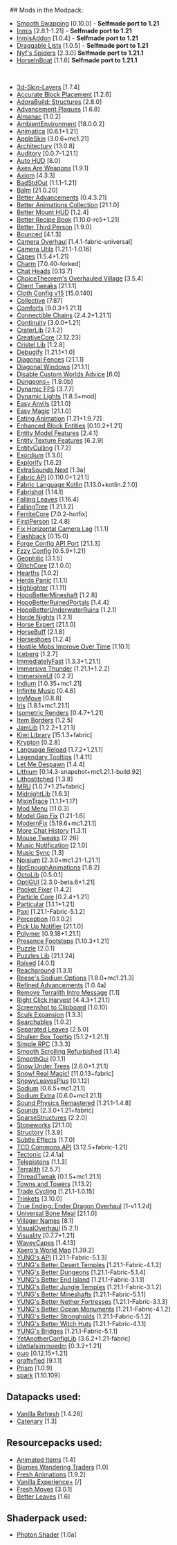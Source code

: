   ## Mods in the Modpack:

- [Smooth Swapping](https://modrinth.com/mod/smooth-swapping) [0.10.0] - **Selfmade port to 1.21**
- [Inmis](https://github.com/Dreuzz/inmis) [2.8.1-1.21] - **Selfmade port to 1.21**
- [InmisAddon](https://github.com/Dreuzz/InmisAddon) [1.0.4] - **Selfmade port to 1.21**  
- [Draggable Lists](https://github.com/mrmelon54/draggable_lists/pull/24) [1.0.5] - **Selfmade port to 1.21**
- [Nyf's Spiders]() [2.3.0] **Selfmade port to 1.21.1**
- [HorseInBoat](https://github.com/Dreuzz/HorseInBoat-1.21.1) [1.1.6] **Selfmade port to 1.21.1**

<br>

- [3d-Skin-Layers](https://modrinth.com/mod/zV5r3pPn) [1.7.4]
- [Accurate Block Placement](https://modrinth.com/mod/kzwxhsjp) [1.2.6]
- [AdoraBuild: Structures](https://modrinth.com/mod/rYlnn25U) [2.8.0]
- [Advancement Plaques](https://modrinth.com/mod/9NM0dXub) [1.6.8]
- [Almanac](https://modrinth.com/mod/Gi02250Z) [1.0.2]
- [AmbientEnvironment](https://modrinth.com/mod/DyTvM1dv) [18.0.0.2]
- [Animatica](https://modrinth.com/mod/PRN43VSY) [0.6.1+1.21]
- [AppleSkin](https://modrinth.com/mod/EsAfCjCV) [3.0.6+mc1.21]
- [Architectury](https://modrinth.com/mod/lhGA9TYQ) [13.0.8]
- [Auditory](https://modrinth.com/mod/UafsfA4K) [0.0.7-1.21.1]
- [Auto HUD](https://modrinth.com/mod/temczoTQ) [8.0]
- [Axes Are Weapons](https://modrinth.com/mod/1jvt7RTc) [1.9.1]
- [Axiom](https://modrinth.com/mod/N6n5dqoA) [4.3.3]
- [BadStdOut](https://modrinth.com/mod/9Y8sMRVG) [1.1.1-1.21]
- [Balm](https://modrinth.com/mod/MBAkmtvl) [21.0.20]
- [Better Advancements](https://modrinth.com/mod/Q2OqKxDG) [0.4.3.21]
- [Better Animations Collection](https://modrinth.com/mod/OoOVj3J3) [21.1.0]
- [Better Mount HUD](https://modrinth.com/mod/kqJFAPU9) [1.2.4]
- [Better Recipe Book](https://modrinth.com/mod/vWIaVOTE) [1.10.0-rc5+1.21]
- [Better Third Person](https://modrinth.com/mod/G1s2WpNo) [1.9.0]
- [Bounced](https://modrinth.com/mod/2mlOZXZr) [4.1.3]
- [Camera Overhaul](https://modrinth.com/mod/m0oRwcZx) [1.4.1-fabric-universal]
- [Camera Utils](https://modrinth.com/mod/rrwQMaWQ) [1.21.1-1.0.16]
- [Capes](https://modrinth.com/mod/89Wsn8GD) [1.5.4+1.21]
- [Charm](https://charmony.work) [7.0.40-forked]
- [Chat Heads](https://modrinth.com/mod/Wb5oqrBJ) [0.13.7]
- [ChoiceTheorem's Overhauled Village](https://modrinth.com/mod/fgmhI8kH) [3.5.4]
- [Client Tweaks](https://modrinth.com/mod/vPNqo58Q) [21.1.1]
- [Cloth Config v15](https://modrinth.com/mod/9s6osm5g) [15.0.140]
- [Collective](https://modrinth.com/mod/e0M1UDsY) [7.87]
- [Comforts](https://modrinth.com/mod/SaCpeal4) [9.0.3+1.21.1]
- [Connectible Chains](https://modrinth.com/mod/ykSfIgTw) [2.4.2+1.21.1]
- [Continuity](https://modrinth.com/mod/1IjD5062) [3.0.0+1.21]
- [CraterLib](https://modrinth.com/mod/Nn8Wasaq) [2.1.2]
- [CreativeCore](https://modrinth.com/mod/OsZiaDHq) [2.12.23]
- [Cristel Lib](https://modrinth.com/mod/cl223EMc) [1.2.8]
- [Debugify](https://modrinth.com/mod/QwxR6Gcd) [1.21.1+1.0]
- [Diagonal Fences](https://modrinth.com/mod/IKARgflD) [21.1.1]
- [Diagonal Windows](https://modrinth.com/mod/oOi0CKes) [21.1.1]
- [Disable Custom Worlds Advice](https://modrinth.com/mod/HdwRs3kc) [6.0]
- [Dungeons+](https://modrinth.com/mod/nHORcEHd) [1.9.0b]
- [Dynamic FPS](https://modrinth.com/mod/LQ3K71Q1) [3.7.7]
- [Dynamic Lights](https://modrinth.com/mod/7YjclEGc) [1.8.5+mod]
- [Easy Anvils](https://modrinth.com/mod/OZBR5JT5) [21.1.0]
- [Easy Magic](https://modrinth.com/mod/9hx3AbJM) [21.1.0]
- [Eating Animation](https://modrinth.com/mod/rUgZvGzi) [1.21+1.9.72]
- [Enhanced Block Entities](https://modrinth.com/mod/OVuFYfre) [0.10.2+1.21]
- [Entity Model Features](https://modrinth.com/mod/4I1XuqiY) [2.4.1]
- [Entity Texture Features](https://modrinth.com/mod/BVzZfTc1) [6.2.9]
- [EntityCulling](https://modrinth.com/mod/NNAgCjsB) [1.7.2]
- [Exordium](https://modrinth.com/mod/DynYZEae) [1.3.0]
- [Explorify](https://modrinth.com/mod/HSfsxuTo) [1.6.2]
- [ExtraSounds Next](https://modrinth.com/mod/jv7tzVE4) [1.3a]
- [Fabric API](https://modrinth.com/mod/P7dR8mSH) [0.110.0+1.21.1]
- [Fabric Language Kotlin](https://modrinth.com/mod/Ha28R6CL) [1.13.0+kotlin.2.1.0]
- [Fabrishot](https://modrinth.com/mod/3qsfQtE9) [1.14.1]
- [Falling Leaves](https://modrinth.com/mod/WhbRG4iK) [1.16.4]
- [FallingTree](https://modrinth.com/mod/Fb4jn8m6) [1.21.1.2]
- [FerriteCore](https://modrinth.com/mod/uXXizFIs) [7.0.2-hotfix]
- [FirstPerson](https://modrinth.com/mod/H5XMjpHi) [2.4.8]
- [Fix Horizontal Camera Lag](https://modrinth.com/mod/TuB934hI) [1.1.1]
- [Flashback](https://modrinth.com/mod/4das1Fjq) [0.15.0]
- [Forge Config API Port](https://modrinth.com/mod/ohNO6lps) [21.1.3]
- [Fzzy Config](https://modrinth.com/mod/hYykXjDp) [0.5.9+1.21]
- [Geophilic](https://modrinth.com/mod/hl5OLM95) [3.1.5]
- [GlitchCore](https://modrinth.com/mod/s3dmwKy5) [2.1.0.0]
- [Hearths](https://modrinth.com/mod/XCIMrYn0) [1.0.2]
- [Herds Panic](https://modrinth.com/mod/U64ZYLjC) [1.1.1]
- [Highlighter](https://modrinth.com/mod/cVNW5lr6) [1.1.11]
- [HopoBetterMineshaft](https://modrinth.com/mod/9IxCUYAP) [1.2.8]
- [HopoBetterRuinedPortals](https://modrinth.com/mod/hIpLSyga) [1.4.4]
- [HopoBetterUnderwaterRuins](https://modrinth.com/mod/BuWCQzqf) [1.2.1]
- [Horde Nights](https://modrinth.com/mod/jGO2ac1X) [1.2.1]
- [Horse Expert](https://modrinth.com/mod/24CSPS1E) [21.1.0]
- [HorseBuff](https://modrinth.com/mod/IrrG0G8l) [2.1.8]
- [Horseshoes](https://modrinth.com/mod/tyg1IZwj) [1.2.4]
- [Hostile Mobs Improve Over Time](https://modrinth.com/mod/ku4JD9TH) [1.10.1]
- [Iceberg](https://modrinth.com/mod/5faXoLqX) [1.2.7]
- [ImmediatelyFast](https://modrinth.com/mod/5ZwdcRci) [1.3.3+1.21.1]
- [Immersive Thunder](https://modrinth.com/mod/uKjKoMsj) [1.21.1+1.2.2]
- [ImmersiveUI](https://modrinth.com/mod/9wv7LuMc) [0.2.2]
- [Indium](https://modrinth.com/mod/Orvt0mRa) [1.0.35+mc1.21]
- [Infinite Music](https://modrinth.com/mod/OJLdOa8k) [0.4.6]
- [InvMove](https://modrinth.com/mod/REfW2AEX) [0.8.8]
- [Iris](https://modrinth.com/mod/YL57xq9U) [1.8.1+mc1.21.1]
- [Isometric Renders](https://modrinth.com/mod/M0aimenU) [0.4.7+1.21]
- [Item Borders](https://modrinth.com/mod/b1fMg6sH) [1.2.5]
- [JamLib](https://modrinth.com/mod/IYY9Siz8) [1.2.2+1.21.1]
- [Kiwi Library](https://modrinth.com/mod/ufdDoWPd) [15.1.3+fabric]
- [Krypton](https://modrinth.com/mod/fQEb0iXm) [0.2.8]
- [Language Reload](https://modrinth.com/mod/uLbm7CG6) [1.7.2+1.21.1]
- [Legendary Tooltips](https://modrinth.com/mod/atHH8NyV) [1.4.11]
- [Let Me Despawn](https://modrinth.com/mod/vE2FN5qn) [1.4.4]
- [Lithium](https://modrinth.com/mod/gvQqBUqZ) [0.14.3-snapshot+mc1.21.1-build.92]
- [Lithostitched](https://modrinth.com/mod/lithostitched/) [1.3.8]
- [MRU](https://modrinth.com/mod/SNVQ2c0g) [1.0.7+1.21+fabric]
- [MidnightLib](https://modrinth.com/mod/codAaoxh) [1.6.3]
- [MixinTrace](https://modrinth.com/mod/sGmHWmeL) [1.1.1+1.17]
- [Mod Menu](https://modrinth.com/mod/mOgUt4GM) [11.0.3]
- [Model Gap Fix](https://modrinth.com/mod/QdG47OkI) [1.21-1.6]
- [ModernFix](https://modrinth.com/mod/nmDcB62a) [5.19.6+mc1.21.1]
- [More Chat History](https://modrinth.com/mod/8qkXwOnk) [1.3.1]
- [Mouse Tweaks](https://modrinth.com/mod/aC3cM3Vq) [2.26]
- [Music Notification](https://modrinth.com/mod/A4YQgwzz) [2.1.0]
- [Music Sync](https://modrinth.com/mod/oa0DLzIW) [1.3]
- [Noisium](https://modrinth.com/mod/KuNKN7d2) [2.3.0+mc1.21-1.21.1]
- [NotEnoughAnimations](https://modrinth.com/mod/MPCX6s5C) [1.8.2]
- [OctoLib](https://modrinth.com/mod/RH2KUdKJ) [0.5.0.1]
- [OptiGUI](https://modrinth.com/mod/JuksLGBQ) [2.3.0-beta.6+1.21]
- [Packet Fixer](https://modrinth.com/mod/c7m1mi73) [1.4.2]
- [Particle Core](https://modrinth.com/mod/RSeLon5O) [0.2.4+1.21]
- [Particular](https://modrinth.com/mod/B1CcCd9h) [1.1.1+1.21]
- [Paxi](https://modrinth.com/mod/CU0PAyzb) [1.21.1-Fabric-5.1.2]
- [Perception](https://modrinth.com/mod/P8STLvzB) [0.1.0.2]
- [Pick Up Notifier](https://modrinth.com/mod/ZX66K16c) [21.1.0]
- [Polymer](https://modrinth.com/mod/xGdtZczs) [0.9.18+1.21.1]
- [Presence Footsteps](https://modrinth.com/mod/rcTfTZr3) [1.10.3+1.21]
- [Puzzle](https://modrinth.com/mod/3IuO68q1) [2.0.1]
- [Puzzles Lib](https://modrinth.com/mod/QAGBst4M) [21.1.24]
- [Raised](https://modrinth.com/mod/nCQRBEiR) [4.0.1]
- [Reacharound](https://modrinth.com/mod/r3VgI4QN) [1.3.1]
- [Reese's Sodium Options](https://modrinth.com/mod/Bh37bMuy) [1.8.0+mc1.21.3]
- [Refined Advancements](https://modrinth.com/mod/60PfR426) [1.0.4a]
- [Remove Terralith Intro Message](https://modrinth.com/mod/sk4iFZGy) [1.1]
- [Right Click Harvest](https://modrinth.com/mod/Cnejf5xM) [4.4.3+1.21.1]
- [Screenshot to Clipboard](https://modrinth.com/mod/1KiJRrTg) [1.0.10]
- [Sculk Expansion](https://modrinth.com/mod/UNlTQZ8V) [1.3.3]
- [Searchables](https://modrinth.com/mod/fuuu3xnx) [1.0.2]
- [Separated Leaves](https://modrinth.com/mod/xEu0FTVG) [2.5.0]
- [Shulker Box Tooltip](https://modrinth.com/mod/2M01OLQq) [5.1.2+1.21.1]
- [Simple RPC](https://modrinth.com/mod/ObXSoyrn) [3.3.3]
- [Smooth Scrolling Refurbished](https://modrinth.com/mod/trr0scVt) [1.1.4]
- [SmoothGui](https://modrinth.com/mod/j6yrZogB) [0.1.1]
- [Snow Under Trees](https://modrinth.com/mod/XVnUIUAQ) [2.6.0+1.21.1]
- [Snow! Real Magic!](https://modrinth.com/mod/iJNje1E8) [11.0.13+fabric]
- [SnowyLeavesPlus](https://modrinth.com/mod/of7wIinq) [0.1.12]
- [Sodium](https://modrinth.com/mod/AANobbMI) [0.6.5+mc1.21.1]
- [Sodium Extra](https://modrinth.com/mod/PtjYWJkn) [0.6.0+mc1.21.1]
- [Sound Physics Remastered](https://modrinth.com/mod/qyVF9oeo) [1.21.1-1.4.8]
- [Sounds](https://modrinth.com/mod/ZouiUX7t) [2.3.0+1.21+fabric]
- [SparseStructures](https://modrinth.com/mod/qwvI41y9) [2.2.0]
- [Stoneworks](https://modrinth.com/mod/FzyTKtVF) [21.1.0]
- [Structory](https://modrinth.com/mod/aKCwCJlY) [1.3.9]
- [Subtle Effects](https://modrinth.com/mod/4q8UOK1d) [1.7.0]
- [TCD Commons API](https://modrinth.com/mod/Eldc1g37) [3.12.5+fabric-1.21]
- [Tectonic](https://modrinth.com/mod/lWDHr9jE) [2.4.1a]
- [Telepistons](https://modrinth.com/mod/23PBx0DP) [1.1.3]
- [Terralith](https://modrinth.com/mod/8oi3bsk5) [2.5.7]
- [ThreadTweak](https://modrinth.com/mod/vSEH1ERy) [0.1.5+mc1.21.1]
- [Towns and Towers](https://modrinth.com/mod/DjLobEOy) [1.13.2]
- [Trade Cycling](https://modrinth.com/mod/qpPoAL6m) [1.21.1-1.0.15]
- [Trinkets](https://www.curseforge.com/minecraft/mc-mods/trinkets-fabric) [3.10.0]
- [True Ending: Ender Dragon Overhaul](https://modrinth.com/mod/MCnBYP0b) [1-v1.1.2d]
- [Universal Bone Meal](https://modrinth.com/mod/66VIiT1y) [21.1.0]
- [Villager Names](https://modrinth.com/mod/gqRXDo8B) [8.1]
- [VisualOverhaul](https://modrinth.com/mod/YQnwl5Vv) [5.2.1]
- [Visuality](https://modrinth.com/mod/rI0hvYcd) [0.7.7+1.21]
- [WaveyCapes](https://modrinth.com/mod/kYuIpRLv) [1.4.13]
- [Xaero's World Map](https://modrinth.com/mod/NcUtCpym) [1.39.2]
- [YUNG's API](https://modrinth.com/mod/Ua7DFN59) [1.21.1-Fabric-5.1.3]
- [YUNG's Better Desert Temples](https://modrinth.com/mod/XNlO7sBv) [1.21.1-Fabric-4.1.2]
- [YUNG's Better Dungeons](https://modrinth.com/mod/o1C1Dkj5) [1.21.1-Fabric-5.1.4]
- [YUNG's Better End Island](https://modrinth.com/mod/2BwBOmBQ) [1.21.1-Fabric-3.1.1]
- [YUNG's Better Jungle Temples](https://modrinth.com/mod/z9Ve58Ih) [1.21.1-Fabric-3.1.2]
- [YUNG's Better Mineshafts](https://modrinth.com/mod/HjmxVlSr) [1.21.1-Fabric-5.1.1]
- [YUNG's Better Nether Fortresses](https://modrinth.com/mod/Z2mXHnxP) [1.21.1-Fabric-3.1.3]
- [YUNG's Better Ocean Monuments](https://modrinth.com/mod/3dT9sgt4) [1.21.1-Fabric-4.1.2]
- [YUNG's Better Strongholds](https://modrinth.com/mod/kidLKymU) [1.21.1-Fabric-5.1.2]
- [YUNG's Better Witch Huts](https://modrinth.com/mod/t5FRdP87) [1.21.1-Fabric-4.1.1]
- [YUNG's Bridges](https://modrinth.com/mod/Ht4BfYp6) [1.21.1-Fabric-5.1.1]
- [YetAnotherConfigLib](https://modrinth.com/mod/1eAoo2KR) [3.6.2+1.21-fabric]
- [idwtialsimmoedm](https://modrinth.com/mod/ad89WlWh) [0.3.2+1.21]
- [oωo](https://modrinth.com/mod/ccKDOlHs) [0.12.15+1.21]
- [qraftyfied](https://modrinth.com/mod/ibnDR6oc) [9.1.1]
- [Prism](https://modrinth.com/mod/1OE8wbN0) [1.0.9]
- [spark](https://modrinth.com/mod/l6YH9Als) [1.10.109]

## Datapacks used:
- [Vanilla Refresh](https://modrinth.com/datapack/vanilla-refresh) [1.4.26]
- [Catenary](https://modrinth.com/datapack/catenary) [1.3]
  
## Resourcepacks used:
- [Animated Items](https://modrinth.com/resourcepack/animated-items) [1.4]
- [Biomes Wandering Traders](https://modrinth.com/resourcepack/biomes-wandering-traders) [1.0]
- [Fresh Animations](https://modrinth.com/resourcepack/fresh-animations) [1.9.2]
- [Vanilla Experience+](https://modrinth.com/resourcepack/vanilla-exp) [/]
- [Fresh Moves](https://modrinth.com/resourcepack/tras-fresh-player) [3.0.1]
- [Better Leaves](https://modrinth.com/resourcepack/betterleaves) [1.6]

## Shaderpack used:

- [Photon Shader](https://modrinth.com/shader/photon-shader) [1.0a]
